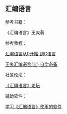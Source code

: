 ## 汇编语言

参考书籍：

《汇编语言》王爽著

参考教程：

[汇编语言从0开始 到C语言](https://study.163.com/course/introduction/1640004.htm)

[王爽汇编语言(全) 自学必备](https://www.bilibili.com/video/av34455803)

社区论坛：

[《汇编语言》论坛](http://www.asmedu.net/bbs/forum.jsp)

辅助软件：

[学习《汇编语言》使用的软件](http://jikebiancheng.com/index.php/Tools/23.html)
